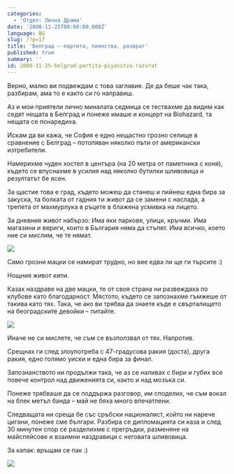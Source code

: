 ```yaml
---
categories:
  - 'Отдел: Лична Драма'
date: '2008-11-25T00:00:00.000Z'
language: BG
slug: /?p=17
title: 'Белград – партита, пиянства, разврат'
published: true
summary: ''
id: 2008-11-25-belgrad-partita-piyanstva-razvrat
---
```


Верно, малко ви подвеждам с това заглавие. Де да беше чак така, разбирам, ама то е както си го направиш.


Аз и мои приятели лично миналата седмица се тествахме да видим как седят нещата в Белград и понеже имаше и концерт на Biohazard, та нещата се понаредиха.


Искам да ви кажа, че София е едно нещастно грозно селище в сравнение с Белград – потопяван няколко пъти от американски изтребители.


Намерихме чуден хостел в центъра (на 20 метра от паметника с коня), където се впуснахме в усилия над няколко бутилки шливовица и резултатът бе ясен.


За щастие това е град, където можеш да станеш и пийнеш една бира за закуска, та болката от гадния ти живот да се замени с наслада, а трепета от махмурлука в ръцете в блажена усмивка на лицето.


За дневния живот набързо: Има яки паркове, улици, кръчми. Има магазини и вериги, които в България няма да стъпят. Има всичко, което ние си мислим, че те нямат.

![](http://2.bp.blogspot.com/_x3M_abAXB6Y/SSxbEl4hHFI/AAAAAAAADSw/HTF4rLptmwU/s320/IMG_0127.JPG)


Само грозни мацки се намират трудно, но вие едва ли ще ги търсите :)


Нощния живот кипи.


Казах наздраве на две мацки, те от своя страна ни развеждаха по клубове като благодарност. Мястото, където се запознахме гъмжеше от такива като тях. Така, че ако ви трябва да знаете къде е свърталището на београдските девойки – питайте.

![](http://4.bp.blogspot.com/_x3M_abAXB6Y/SSxbWkL_bzI/AAAAAAAADS4/mrGrJBoiF-c/s320/IMG_0139.JPG)


Иначе не си мислете, че съм се възползвал от тях. Напротив.


Срещнах ги след злоупотреба с 47-градусова ракия (доста), друга ракия, едно голямо уиски и една бира за финал.


Запознанството ни продължи така, че аз се наливах с бири и губих все повече контрол над движенията си, както и над мозъка си.


Понеже трябваше да се поддържа разговор, им споделих, че съм вокал на блек метъл банда – май не бяха много впечатлени.


Следващата ни среща бе със сръбски националист, който ни нарече цигани, понеже сме българи. Разбира се дипломацията си каза и след 30 минутен спор се разделихме с прегръдки, разменяне на майспейсове и взаимни наздравици с неговата шливовица.


За капак: връщам се пак :)

![](http://1.bp.blogspot.com/_x3M_abAXB6Y/SSxa2b89kYI/AAAAAAAADSo/NW2v0cjsfME/s320/IMG_0142.JPG)
